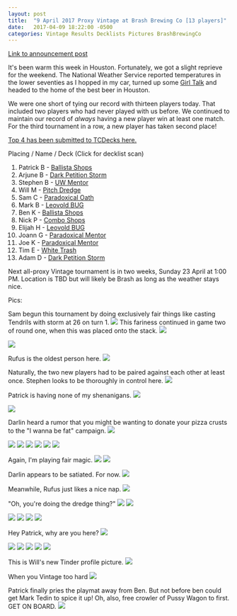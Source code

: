 ```yaml
---
layout: post
title:  "9 April 2017 Proxy Vintage at Brash Brewing Co [13 players]"
date:   2017-04-09 18:22:00 -0500
categories: Vintage Results Decklists Pictures BrashBrewingCo
---
```

[Link to announcement post](http://themanadrain.com/topic/1095/4-9-17-houston-texas-100-proxy-vintage-at-brash-brewing-co)

It's been warm this week in Houston. Fortunately, we got a slight reprieve for the weekend. The National Weather Service reported temperatures in the lower seventies as I hopped in my car, turned up some [Girl Talk](https://vimeo.com/17194640) and headed to the home of the best beer in Houston.

We were one short of tying our record with thirteen players today. That included two players who had never played with us before. We continued to maintain our record of *always* having a new player win at least one match. For the third tournament in a row, a new player has taken second place!

[Top 4 has been submitted to TCDecks here.](http://www.tcdecks.net/deck.php?id=22866)

Placing / Name / Deck (Click for decklist scan)

1. Patrick B - [Ballista Shops](https://images.lonestarlhurgoyfs.com/2017-04-09/deck-1.jpg)
2. Arjune B - [Dark Petition Storm](https://images.lonestarlhurgoyfs.com/2017-04-09/deck-2.jpg)
3. Stephen B - [UW Mentor](https://images.lonestarlhurgoyfs.com/2017-04-09/deck-3.jpg)
4. Will M - [Pitch Dredge](https://images.lonestarlhurgoyfs.com/2017-04-09/deck-4.jpg)
5. Sam C - [Paradoxical Oath](https://images.lonestarlhurgoyfs.com/2017-04-09/deck-5.jpg)
6. Mark B - [Leovold BUG](https://images.lonestarlhurgoyfs.com/2017-04-09/deck-6.jpg)
7. Ben K - [Ballista Shops](https://images.lonestarlhurgoyfs.com/2017-04-09/deck-7.jpg)
8. Nick P - [Combo Shops](https://images.lonestarlhurgoyfs.com/2017-04-09/deck-8.jpg)
9. Elijah H - [Leovold BUG](https://images.lonestarlhurgoyfs.com/2017-04-09/deck-9.jpg)
10. Joann G - [Paradoxical Mentor](https://images.lonestarlhurgoyfs.com/2017-04-09/deck-10.jpg)
11. Joe K - [Paradoxical Mentor](https://images.lonestarlhurgoyfs.com/2017-04-09/deck-11.jpg)
12. Tim E - [White Trash](https://images.lonestarlhurgoyfs.com/2017-04-09/deck-12.jpg)
13. Adam D - [Dark Petition Storm](https://images.lonestarlhurgoyfs.com/2017-04-09/deck-13.jpg)

Next all-proxy Vintage tournament is in two weeks, Sunday 23 April at 1:00 PM. Location is TBD but will likely be Brash as long as the weather stays nice.

Pics:

Sam begun this tournament by doing exclusively fair things like casting Tendrils with storm at 26 on turn 1.
![](https://images.lonestarlhurgoyfs.com/2017-04-09/1.jpg)
This fariness continued in game two of round one, when this was placed onto the stack.
![](https://images.lonestarlhurgoyfs.com/2017-04-09/2.jpg)

![](https://images.lonestarlhurgoyfs.com/2017-04-09/3.jpg)

Rufus is the oldest person here.
![](https://images.lonestarlhurgoyfs.com/2017-04-09/4.jpg)

Naturally, the two new players had to be paired against each other at least once. Stephen looks to be thoroughly in control here.
![](https://images.lonestarlhurgoyfs.com/2017-04-09/5.jpg)

Patrick is having none of my shenanigans.
![](https://images.lonestarlhurgoyfs.com/2017-04-09/6.jpg)

![](https://images.lonestarlhurgoyfs.com/2017-04-09/7.jpg)

Darlin heard a rumor that you might be wanting to donate your pizza crusts to the "I wanna be fat" campaign.
![](https://images.lonestarlhurgoyfs.com/2017-04-09/8.jpg)

![](https://images.lonestarlhurgoyfs.com/2017-04-09/9.jpg)
![](https://images.lonestarlhurgoyfs.com/2017-04-09/10.jpg)
![](https://images.lonestarlhurgoyfs.com/2017-04-09/11.jpg)
![](https://images.lonestarlhurgoyfs.com/2017-04-09/12.jpg)
![](https://images.lonestarlhurgoyfs.com/2017-04-09/13.jpg)
![](https://images.lonestarlhurgoyfs.com/2017-04-09/14.jpg)

Again, I'm playing fair magic.
![](https://images.lonestarlhurgoyfs.com/2017-04-09/15.jpg)
![](https://images.lonestarlhurgoyfs.com/2017-04-09/16.jpg)

Darlin appears to be satiated. For now.
![](https://images.lonestarlhurgoyfs.com/2017-04-09/17.jpg)

Meanwhile, Rufus just likes a nice nap.
![](https://images.lonestarlhurgoyfs.com/2017-04-09/18.jpg)

"Oh, you're doing the dredge thing?"
![](https://images.lonestarlhurgoyfs.com/2017-04-09/19.jpg)
![](https://images.lonestarlhurgoyfs.com/2017-04-09/20.jpg)

![](https://images.lonestarlhurgoyfs.com/2017-04-09/21.jpg)
![](https://images.lonestarlhurgoyfs.com/2017-04-09/22.jpg)
![](https://images.lonestarlhurgoyfs.com/2017-04-09/23.jpg)
![](https://images.lonestarlhurgoyfs.com/2017-04-09/24.jpg)

Hey Patrick, why are you here?
![](https://images.lonestarlhurgoyfs.com/2017-04-09/25.jpg)

![](https://images.lonestarlhurgoyfs.com/2017-04-09/26.jpg)
![](https://images.lonestarlhurgoyfs.com/2017-04-09/27.jpg)
![](https://images.lonestarlhurgoyfs.com/2017-04-09/28.jpg)
![](https://images.lonestarlhurgoyfs.com/2017-04-09/29.jpg)
![](https://images.lonestarlhurgoyfs.com/2017-04-09/30.jpg)

This is Will's new Tinder profile picture.
![](https://images.lonestarlhurgoyfs.com/2017-04-09/31.jpg)

When you Vintage too hard
![](https://images.lonestarlhurgoyfs.com/2017-04-09/32.jpg)

Patrick finally pries the playmat away from Ben. But not before ben could get Mark Tedin to spice it up! Oh, also, free crowler of Pussy Wagon to first. GET ON BOARD.
![](https://images.lonestarlhurgoyfs.com/2017-04-09/33.jpg)

